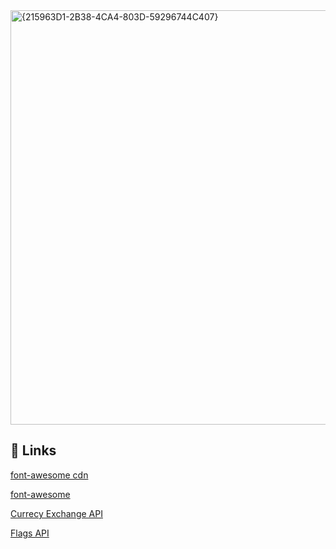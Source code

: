 <img width="663" alt="{215963D1-2B38-4CA4-803D-59296744C407}" src="https://github.com/user-attachments/assets/b3238a40-78f9-44d3-b96b-b2d627b6fc71">


## 🔗 Links

[font-awesome cdn](https://cdnjs.com/libraries/font-awesome) 

[font-awesome](https://fontawesome.com/)

[Currecy Exchange API](https://github.com/fawazahmed0/exchange-api)

[Flags API](https://flagsapi.com/IN/flat/64.png)
